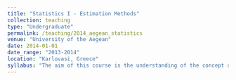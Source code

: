 ```yaml
---
title: "Statistics I - Estimation Methods"
collection: teaching
type: "Undergraduate"
permalink: /teaching/2014_aegean_statistics
venue: "University of the Aegean"
date: 2014-01-01
date_range: "2013-2014"
location: "Karlovasi, Greece"
syllabus: "The aim of this course is the understanding of the concept and the basic principles of estimation methods concerning the unknown parameters of a specific population parameters. The main methods are point estimation and interval estimation. Also, during the course the exact and asymptotic performance of these estimation methods is evaluated on the basis of various criteria."
---
```



